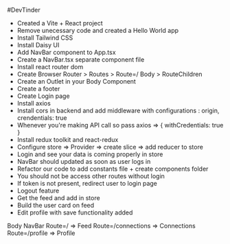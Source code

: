 #DevTinder

- Created a Vite + React project
- Remove unecessary code and created a Hello World app
- Install Tailwind CSS
- Install Daisy UI
- Add NavBar component to App.tsx
- Create a NavBar.tsx separate component file
- Install react router dom
- Create Browser Router > Routes > Route=/ Body > RouteChildren
- Create an Outlet in your Body Component
- Create a footer
- Create Login page
- Install axios
- Install cors in backend and add middleware with configurations : origin, crendentials: true
- Whenever you're making API call so pass axios => { withCredentials: true }
- Install redux toolkit and react-redux
- Configure store => Provider => create slice => add reducer to store
- Login and see your data is coming properly in store
- NavBar should updated as soon as user logs in
- Refactor our code to add constants file + create components folder
- You should not be access other routes without login
- If token is not present, redirect user to login page
- Logout feature
- Get the feed and add in store
- Build the user card on feed
- Edit profile with save functionality added












Body 
    NavBar
    Route=/ => Feed
    Route=/connections => Connections
    Route=/profile => Profile